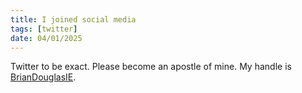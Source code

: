```yaml
---
title: I joined social media
tags: [twitter]
date: 04/01/2025
---
```


Twitter to be exact. Please become an apostle of mine. My handle is [BrianDouglasIE](https://x.com/BrianDouglasIE).

<!-- more -->
